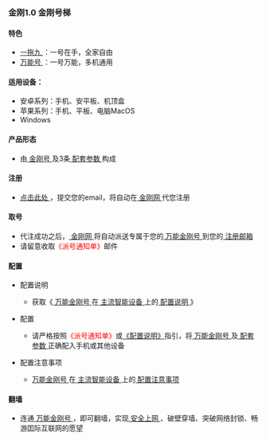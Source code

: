 ### 金刚1.0 金刚号梯

#### 特色
  - [ 一拖九 ](https://a2zitpro.github.io/web/一拖九)：一号在手，全家自由
  - [ 万能号 ](https://a2zitpro.github.io/web/万能金刚号)：一号万能，多机通用

#### 适用设备：
  - 安卓系列：手机、安平板、机顶盒
  - 苹果系列：手机、平板、电脑MacOS
  - Windows

#### 产品形态
  - 由[ 金刚号 ](https://a2zitpro.github.io/web/)及3条[ 配套参数 ](https://a2zitpro.github.io/web/)构成

#### 注册
  - [ 点击此处 ](https://a2zitpro.github.io/web/l2_reg)，提交您的email，将自动在[ 金刚网 ](https://a2zitpro.github.io/web/金刚中文网)代您注册

#### 取号
  - 代注成功之后，[ 金刚网 ](https://a2zitpro.github.io/web/金刚中文网)将自动派送专属于您的[ 万能金刚号 ](https://a2zitpro.github.io/web/万能金刚号)到您的[ 注册邮箱 ](https://a2zitpro.github.io/web/)
  - 请留意收取<font color="Red">《派号通知单》</font>邮件

#### 配置
- 配置说明
  - 获取《[ 万能金刚号 ](https://a2zitpro.github.io/web/万能金刚号)在[ 主流智能设备 ](https://a2zitpro.github.io/web/万能金刚号)上的[ 配置说明 ](https://a2zitpro.github.io/web/配置说明)》
- 配置
  - 请严格按照<font color="Red">《派号通知单》</font>或[《配置说明》](https://a2zitpro.github.io/web/配置说明)指引，将[ 万能金刚号 ](https://a2zitpro.github.io/web/万能金刚号) 及[ 配套参数 ](https://a2zitpro.github.io/web/金刚号的配套参数)正确配入手机或其他设备

- 配置注意事项
  - [ 万能金刚号 ](https://a2zitpro.github.io/web/万能金刚号)在[ 主流智能设备 ](https://a2zitpro.github.io/web/万能金刚号)上的[ 配置注意事项 ](https://a2zitpro.github.io/web/配置注意事项)

####  翻墙
  - 连通[ 万能金刚号 ](https://a2zitpro.github.io/web/万能金刚号)，即可翻墙，实现[ 安全上网 ](https://a2zitpro.github.io/web/金刚产品与服务的价值)、破壁穿墙、突破网络封锁、畅游囯际互联网的愿望




